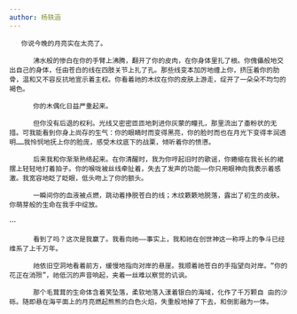 ```yaml
---
author: 杨轶涵
---
```

       你说今晚的月亮实在太亮了。

          沸水般的惨白在你的手臂上沸腾，翻开了你的皮肉，在你身体里扎了根。你傀儡般地交出自己的身体，任由苍白的线在四肢关节上扎了孔。那些线变本加厉地缠上你，挤压着你的肋骨，温和又不容反抗地宣示着主权。你看着祂的木纹在你的皮肤上游走，绽开了一朵朵不均匀的褐色。

          你的木偶化日益严重起来。

          但你没有后退的权利。光线又密密匝匝地刺进你灰蒙的瞳孔，那里流出了齑粉状的无措。可我能看到你身上尚存的生气：你的眼睛时而变得黑亮，你的脸时而也在月光下变得丰润透明……我怜悯地抚上你的脸庞，感受木纹底下的战栗，倾听着你的愤懑。 

          后来我和你渐渐熟络起来。在你清醒时，我为你哼起旧时的歌谣，你蜷缩在我长长的裙摆上轻轻地打着拍子。你的喉咙被丝线牵扯着，失去了发声的功能——你只用眼神向我表示着感激。我宽容地眨了眨眼，低头吻上了你的额头。 

          一瞬间你的血液被点燃，跳动着挣脱苍白的线；木纹簌簌地脱落，露出了初生的皮肤。你萌芽般的生命在我手中绽放。

···

          看到了吗？这次是我赢了。我看向祂——事实上，我和祂在创世神这一称呼上的争斗已经维系了上千万年。

          祂依旧空洞地看着前方，缓慢地指向对岸的悬崖。我顺着祂苍白的手指望向对岸。“你的花正在消殒”，祂低沉的声音响起，夹着一丝难以察觉的讥讽。

          那个毛茸茸的生命体含着笑坠落，柔软地落入漾着银白的海域，化作了千万颗自 由的沙砾。随即悬在海平面上的月亮燃起熊熊的白色火焰，失重般地掉了下去，和倒影融为一体。
